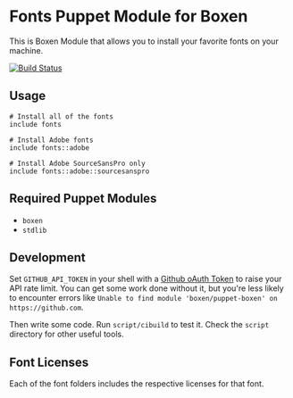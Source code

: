# Fonts Puppet Module for Boxen

This is Boxen Module that allows you to install your favorite fonts on your machine.

[![Build Status](https://travis-ci.org/boxen/puppet-fonts.svg?branch=master)](https://travis-ci.org/boxen/puppet-fonts)

## Usage

```puppet
# Install all of the fonts
include fonts

# Install Adobe fonts
include fonts::adobe

# Install Adobe SourceSansPro only
include fonts::adobe::sourcesanspro
```

## Required Puppet Modules

* `boxen`
* `stdlib`

## Development

Set `GITHUB_API_TOKEN` in your shell with a [Github oAuth Token](https://help.github.com/articles/creating-an-oauth-token-for-command-line-use) to raise your API rate limit. You can get some work done without it, but you're less likely to encounter errors like `Unable to find module 'boxen/puppet-boxen' on https://github.com`.

Then write some code. Run `script/cibuild` to test it. Check the `script`
directory for other useful tools.

## Font Licenses
Each of the font folders includes the respective licenses for that font.
